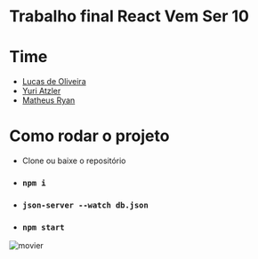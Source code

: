 # Trabalho final React Vem Ser 10

# Time
- <a href="https://github.com/Oliveiralucass">Lucas de Oliveira</a><br>
- <a href="https://github.com/YuriAtzler">Yuri Atzler</a><br>
- <a href="https://github.com/matxd">Matheus Ryan</a>

# Como rodar o projeto
- Clone ou baixe o repositório
- ### `npm i`
- ### `json-server --watch db.json`
- ### `npm start`

![movier](https://user-images.githubusercontent.com/88117067/213868368-5a2b64f6-4c0b-4101-8c75-bbf4ec1b9256.png)

